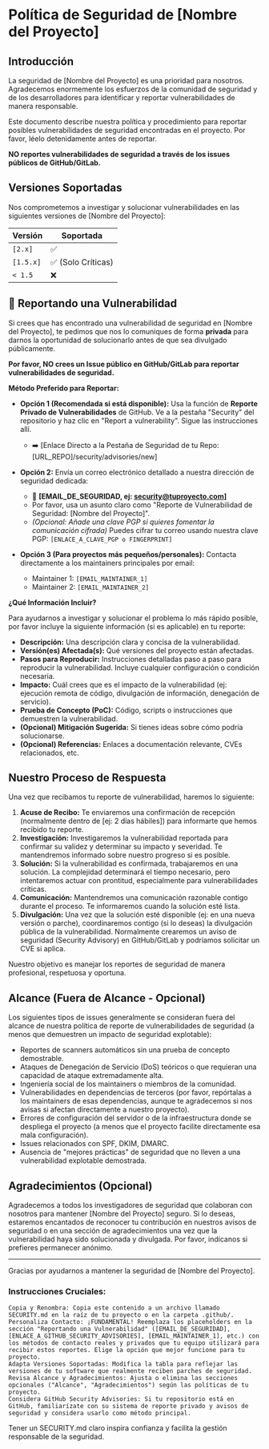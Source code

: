 # Política de Seguridad de [Nombre del Proyecto]

## Introducción

La seguridad de [Nombre del Proyecto] es una prioridad para nosotros. Agradecemos enormemente los esfuerzos de la comunidad de seguridad y de los desarrolladores para identificar y reportar vulnerabilidades de manera responsable.

Este documento describe nuestra política y procedimiento para reportar posibles vulnerabilidades de seguridad encontradas en el proyecto. Por favor, léelo detenidamente antes de reportar.

**NO reportes vulnerabilidades de seguridad a través de los issues públicos de GitHub/GitLab.**

## Versiones Soportadas

Nos comprometemos a investigar y solucionar vulnerabilidades en las siguientes versiones de [Nombre del Proyecto]:

| Versión | Soportada          |
| ------- | ------------------ |
| `[2.x]` | ✅                 |
| `[1.5.x]` | ✅ (Solo Críticas) |
| `< 1.5`  | ❌                 |

## 🚨 Reportando una Vulnerabilidad

Si crees que has encontrado una vulnerabilidad de seguridad en [Nombre del Proyecto], te pedimos que nos lo comuniques de forma **privada** para darnos la oportunidad de solucionarlo antes de que sea divulgado públicamente.

**Por favor, NO crees un Issue público en GitHub/GitLab para reportar vulnerabilidades de seguridad.**

**Método Preferido para Reportar:**

* **Opción 1 (Recomendada si está disponible):** Usa la función de **Reporte Privado de Vulnerabilidades** de GitHub. Ve a la pestaña "Security" del repositorio y haz clic en "Report a vulnerability". Sigue las instrucciones allí.
    * ➡️ [Enlace Directo a la Pestaña de Seguridad de tu Repo: [URL_REPO]/security/advisories/new]

* **Opción 2:** Envía un correo electrónico detallado a nuestra dirección de seguridad dedicada:
    * 📧 **[EMAIL_DE_SEGURIDAD, ej: security@tuproyecto.com]**
    * Por favor, usa un asunto claro como "Reporte de Vulnerabilidad de Seguridad: [Nombre del Proyecto]".
    * *(Opcional: Añade una clave PGP si quieres fomentar la comunicación cifrada)* Puedes cifrar tu correo usando nuestra clave PGP: `[ENLACE_A_CLAVE_PGP o FINGERPRINT]`

* **Opción 3 (Para proyectos más pequeños/personales):** Contacta directamente a los maintainers principales por email:
    * Maintainer 1: `[EMAIL_MAINTAINER_1]`
    * Maintainer 2: `[EMAIL_MAINTAINER_2]`

**¿Qué Información Incluir?**

Para ayudarnos a investigar y solucionar el problema lo más rápido posible, por favor incluye la siguiente información (si es aplicable) en tu reporte:

* **Descripción:** Una descripción clara y concisa de la vulnerabilidad.
* **Versión(es) Afectada(s):** Qué versiones del proyecto están afectadas.
* **Pasos para Reproducir:** Instrucciones detalladas paso a paso para reproducir la vulnerabilidad. Incluye cualquier configuración o condición necesaria.
* **Impacto:** Cuál crees que es el impacto de la vulnerabilidad (ej: ejecución remota de código, divulgación de información, denegación de servicio).
* **Prueba de Concepto (PoC):** Código, scripts o instrucciones que demuestren la vulnerabilidad.
* **(Opcional) Mitigación Sugerida:** Si tienes ideas sobre cómo podría solucionarse.
* **(Opcional) Referencias:** Enlaces a documentación relevante, CVEs relacionados, etc.

## Nuestro Proceso de Respuesta

Una vez que recibamos tu reporte de vulnerabilidad, haremos lo siguiente:

1.  **Acuse de Recibo:** Te enviaremos una confirmación de recepción (normalmente dentro de [ej: 2 días hábiles]) para informarte que hemos recibido tu reporte.
2.  **Investigación:** Investigaremos la vulnerabilidad reportada para confirmar su validez y determinar su impacto y severidad. Te mantendremos informado sobre nuestro progreso si es posible.
3.  **Solución:** Si la vulnerabilidad es confirmada, trabajaremos en una solución. La complejidad determinará el tiempo necesario, pero intentaremos actuar con prontitud, especialmente para vulnerabilidades críticas.
4.  **Comunicación:** Mantendremos una comunicación razonable contigo durante el proceso. Te informaremos cuando la solución esté lista.
5.  **Divulgación:** Una vez que la solución esté disponible (ej: en una nueva versión o parche), coordinaremos contigo (si lo deseas) la divulgación pública de la vulnerabilidad. Normalmente crearemos un aviso de seguridad (Security Advisory) en GitHub/GitLab y podríamos solicitar un CVE si aplica.

Nuestro objetivo es manejar los reportes de seguridad de manera profesional, respetuosa y oportuna.

## Alcance (Fuera de Alcance - Opcional)

Los siguientes tipos de issues generalmente se consideran fuera del alcance de nuestra política de reporte de vulnerabilidades de seguridad (a menos que demuestren un impacto de seguridad explotable):

* Reportes de scanners automáticos sin una prueba de concepto demostrable.
* Ataques de Denegación de Servicio (DoS) teóricos o que requieran una capacidad de ataque extremadamente alta.
* Ingeniería social de los maintainers o miembros de la comunidad.
* Vulnerabilidades en dependencias de terceros (por favor, repórtalas a los maintainers de esas dependencias, aunque te agradecemos si nos avisas si afectan directamente a nuestro proyecto).
* Errores de configuración del servidor o de la infraestructura donde se despliega el proyecto (a menos que el proyecto facilite directamente esa mala configuración).
* Issues relacionados con SPF, DKIM, DMARC.
* Ausencia de "mejores prácticas" de seguridad que no lleven a una vulnerabilidad explotable demostrada.

## Agradecimientos (Opcional)

Agradecemos a todos los investigadores de seguridad que colaboran con nosotros para mantener [Nombre del Proyecto] seguro. Si lo deseas, estaremos encantados de reconocer tu contribución en nuestros avisos de seguridad o en una sección de agradecimientos una vez que la vulnerabilidad haya sido solucionada y divulgada. Por favor, indícanos si prefieres permanecer anónimo.

---

Gracias por ayudarnos a mantener la seguridad de [Nombre del Proyecto].

### Instrucciones Cruciales:

    Copia y Renombra: Copia este contenido a un archivo llamado SECURITY.md en la raíz de tu proyecto o en la carpeta .github/.
    Personaliza Contacto: ¡FUNDAMENTAL! Reemplaza los placeholders en la sección "Reportando una Vulnerabilidad" ([EMAIL_DE_SEGURIDAD], [ENLACE_A_GITHUB_SECURITY_ADVISORIES], [EMAIL_MAINTAINER_1], etc.) con los métodos de contacto reales y privados que tu equipo utilizará para recibir estos reportes. Elige la opción que mejor funcione para tu proyecto.
    Adapta Versiones Soportadas: Modifica la tabla para reflejar las versiones de tu software que realmente reciben parches de seguridad.
    Revisa Alcance y Agradecimientos: Ajusta o elimina las secciones opcionales ("Alcance", "Agradecimientos") según las políticas de tu proyecto.
    Considera GitHub Security Advisories: Si tu repositorio está en GitHub, familiarízate con su sistema de reporte privado y avisos de seguridad y considera usarlo como método principal.

Tener un SECURITY.md claro inspira confianza y facilita la gestión responsable de la seguridad.